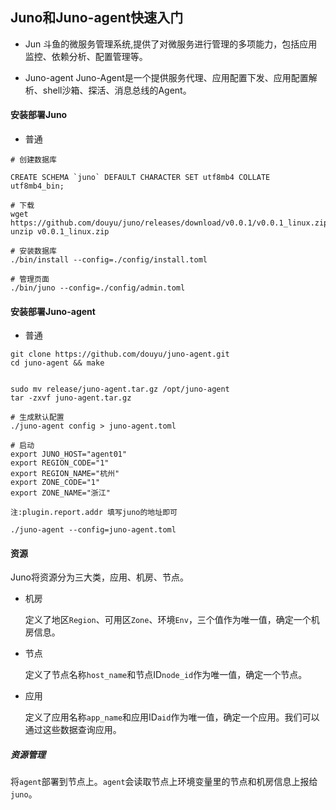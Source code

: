 ## Juno和Juno-agent快速入门
+ Jun
斗鱼的微服务管理系统,提供了对微服务进行管理的多项能力，包括应用监控、依赖分析、配置管理等。

+ Juno-agent
Juno-Agent是一个提供服务代理、应用配置下发、应用配置解析、shell沙箱、探活、消息总线的Agent。

#### 安装部署Juno
+ 普通

```shell
# 创建数据库

CREATE SCHEMA `juno` DEFAULT CHARACTER SET utf8mb4 COLLATE utf8mb4_bin;

# 下载
wget https://github.com/douyu/juno/releases/download/v0.0.1/v0.0.1_linux.zip
unzip v0.0.1_linux.zip

# 安装数据库
./bin/install --config=./config/install.toml

# 管理页面
./bin/juno --config=./config/admin.toml
```

#### 安装部署Juno-agent
+ 普通
```shell
git clone https://github.com/douyu/juno-agent.git
cd juno-agent && make


sudo mv release/juno-agent.tar.gz /opt/juno-agent
tar -zxvf juno-agent.tar.gz

# 生成默认配置
./juno-agent config > juno-agent.toml

# 启动
export JUNO_HOST="agent01"
export REGION_CODE="1"
export REGION_NAME="杭州"
export ZONE_CODE="1"
export ZONE_NAME="浙江"

注:plugin.report.addr 填写juno的地址即可

./juno-agent --config=juno-agent.toml
```

#### 资源
Juno将资源分为三大类，应用、机房、节点。

+ 机房

  定义了地区`Region`、可用区`Zone`、环境`Env`，三个值作为唯一值，确定一个机房信息。

+ 节点

  定义了节点名称`host_name`和节点ID`node_id`作为唯一值，确定一个节点。

+ 应用

  定义了应用名称`app_name`和应用ID`aid`作为唯一值，确定一个应用。我们可以通过这些数据查询应用。

##### 资源管理

将`agent`部署到节点上。`agent`会读取节点上环境变量里的节点和机房信息上报给`juno`。

